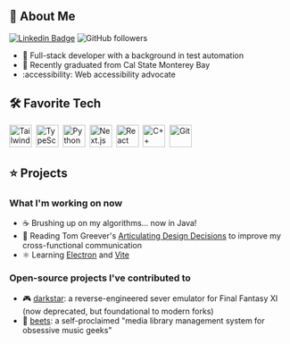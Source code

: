 ## :wave: About Me

[![Linkedin Badge](https://img.shields.io/badge/-LinkedIn-blue?logo=Linkedin&logoColor=white)](https://linkedin.com/in/kassisaf)
![GitHub followers](https://img.shields.io/github/followers/kassisaf)

- :briefcase: Full-stack developer with a background in test automation
- :otter: Recently graduated from Cal State Monterey Bay
- :accessibility: Web accessibility advocate

## :hammer_and_wrench: Favorite Tech

<div>
	<img width="40" src="https://user-images.githubusercontent.com/25181517/202896760-337261ed-ee92-4979-84c4-d4b829c7355d.png" alt="Tailwind CSS" title="Tailwind CSS"/>&nbsp;
	<img width="40" src="https://user-images.githubusercontent.com/25181517/183890598-19a0ac2d-e88a-4005-a8df-1ee36782fde1.png" alt="TypeScript" title="TypeScript"/>&nbsp;
	<img width="40" src="https://user-images.githubusercontent.com/25181517/183423507-c056a6f9-1ba8-4312-a350-19bcbc5a8697.png" alt="Python" title="Python"/>&nbsp;
	<img width="40" src="https://github.com/marwin1991/profile-technology-icons/assets/136815194/5f8c622c-c217-4649-b0a9-7e0ee24bd704" alt="Next.js" title="Next.js"/>&nbsp;
	<img width="40" src="https://user-images.githubusercontent.com/25181517/183897015-94a058a6-b86e-4e42-a37f-bf92061753e5.png" alt="React" title="React"/>&nbsp;
	<img width="40" src="https://user-images.githubusercontent.com/25181517/192106073-90fffafe-3562-4ff9-a37e-c77a2da0ff58.png" alt="C++" title="C++"/>&nbsp;
	<img width="40" src="https://user-images.githubusercontent.com/25181517/192108372-f71d70ac-7ae6-4c0d-8395-51d8870c2ef0.png" alt="Git" title="Git"/>
</div>

## :star: Projects

### What I'm working on now

- :coffee: Brushing up on my algorithms... now in Java!
- :open_book: Reading Tom Greever's [Articulating Design Decisions](https://www.oreilly.com/library/view/articulating-design-decisions/9781491921555/) to improve my cross-functional communication
- :atom_symbol: Learning [Electron](https://electronjs.org/) and [Vite](https://vitejs.dev/)

### Open-source projects I've contributed to
- :video_game: [darkstar](https://github.com/DarkstarProject/darkstar): a reverse-engineered sever emulator for Final Fantasy XI (now deprecated, but foundational to modern forks)
- :apple: [beets](https://github.com/beetbox/beets): a self-proclaimed "media library management system for obsessive music geeks"
